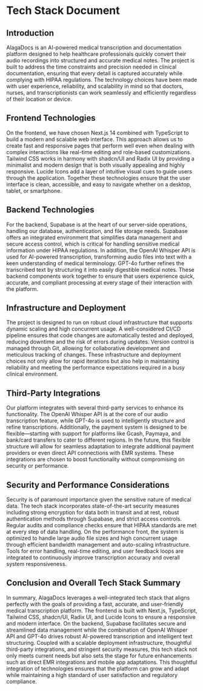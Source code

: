 # Tech Stack Document

## Introduction

AlagaDocs is an AI-powered medical transcription and documentation platform designed to help healthcare professionals quickly convert their audio recordings into structured and accurate medical notes. The project is built to address the time constraints and precision needed in clinical documentation, ensuring that every detail is captured accurately while complying with HIPAA regulations. The technology choices have been made with user experience, reliability, and scalability in mind so that doctors, nurses, and transcriptionists can work seamlessly and efficiently regardless of their location or device.

## Frontend Technologies

On the frontend, we have chosen Next.js 14 combined with TypeScript to build a modern and scalable web interface. This approach allows us to create fast and responsive pages that perform well even when dealing with complex interactions like real-time editing and role-based customizations. Tailwind CSS works in harmony with shadcn/UI and Radix UI by providing a minimalist and modern design that is both visually appealing and highly responsive. Lucide Icons add a layer of intuitive visual cues to guide users through the application. Together these technologies ensure that the user interface is clean, accessible, and easy to navigate whether on a desktop, tablet, or smartphone.

## Backend Technologies

For the backend, Supabase is at the heart of our server-side operations, handling our database, authentication, and file storage needs. Supabase offers an integrated environment that simplifies data management and secure access control, which is critical for handling sensitive medical information under HIPAA regulations. In addition, the OpenAI Whisper API is used for AI-powered transcription, transforming audio files into text with a keen understanding of medical terminology. GPT-4o further refines the transcribed text by structuring it into easily digestible medical notes. These backend components work together to ensure that users experience quick, accurate, and compliant processing at every stage of their interaction with the platform.

## Infrastructure and Deployment

The project is designed to run on robust cloud infrastructure that supports dynamic scaling and high concurrent usage. A well-considered CI/CD pipeline ensures that code changes are automatically tested and deployed, reducing downtime and the risk of errors during updates. Version control is managed through Git, allowing for collaborative development and meticulous tracking of changes. These infrastructure and deployment choices not only allow for rapid iterations but also help in maintaining reliability and meeting the performance expectations required in a busy clinical environment.

## Third-Party Integrations

Our platform integrates with several third-party services to enhance its functionality. The OpenAI Whisper API is at the core of our audio transcription feature, while GPT-4o is used to intelligently structure and refine transcriptions. Additionally, the payment system is designed to be flexible—starting with support for platforms like Gcash, Paymaya, and bank/card transfers to cater to different regions. In the future, this flexible structure will allow for seamless adaptation to integrate additional payment providers or even direct API connections with EMR systems. These integrations are chosen to boost functionality without compromising on security or performance.

## Security and Performance Considerations

Security is of paramount importance given the sensitive nature of medical data. The tech stack incorporates state-of-the-art security measures including strong encryption for data both in transit and at rest, robust authentication methods through Supabase, and strict access controls. Regular audits and compliance checks ensure that HIPAA standards are met at every step of data handling. On the performance front, the system is optimized to handle large audio file sizes and high concurrent usage through efficient bandwidth management and auto-scaling infrastructure. Tools for error handling, real-time editing, and user feedback loops are integrated to continuously improve transcription accuracy and overall system responsiveness.

## Conclusion and Overall Tech Stack Summary

In summary, AlagaDocs leverages a well-integrated tech stack that aligns perfectly with the goals of providing a fast, accurate, and user-friendly medical transcription platform. The frontend is built with Next.js, TypeScript, Tailwind CSS, shadcn/UI, Radix UI, and Lucide Icons to ensure a responsive and modern interface. On the backend, Supabase facilitates secure and streamlined data management while the combination of OpenAI Whisper API and GPT-4o drives robust AI-powered transcription and intelligent text structuring. Coupled with a scalable deployment infrastructure, thoughtful third-party integrations, and stringent security measures, this tech stack not only meets current needs but also sets the stage for future enhancements such as direct EMR integrations and mobile app adaptations. This thoughtful integration of technologies ensures that the platform can grow and adapt while maintaining a high standard of user satisfaction and regulatory compliance.
